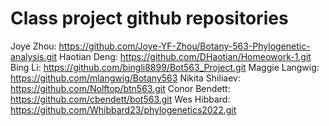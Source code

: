 # Class project github repositories
Joye Zhou: https://github.com/Joye-YF-Zhou/Botany-563-Phylogenetic-analysis.git
Haotian Deng: https://github.com/DHaotian/Homeowork-1.git
Bing Li: https://github.com/bingli8899/Bot563_Project.git
Maggie Langwig: https://github.com/mlangwig/Botany563
Nikita Shiliaev: https://github.com/Nolftop/btn563.git
Conor Bendett: https://github.com/cbendett/bot563.git
Wes Hibbard: https://github.com/Whibbard23/phylogenetics2022.git
